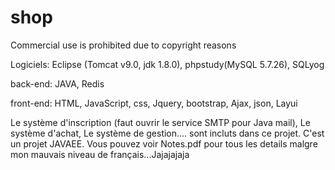 # shop

Commercial use is prohibited due to copyright reasons


Logiciels:
Eclipse (Tomcat v9.0, jdk 1.8.0), phpstudy(MySQL 5.7.26), SQLyog

back-end:
JAVA, Redis

front-end:
HTML, JavaScript, css,
Jquery, bootstrap,
Ajax, json, Layui

Le système d'inscription (faut ouvrir le service SMTP pour Java mail), Le système d'achat, Le système de gestion.... sont incluts dans ce projet.
C'est un projet JAVAEE. Vous pouvez voir Notes.pdf pour tous les details malgre mon mauvais niveau de français...Jajajajaja
